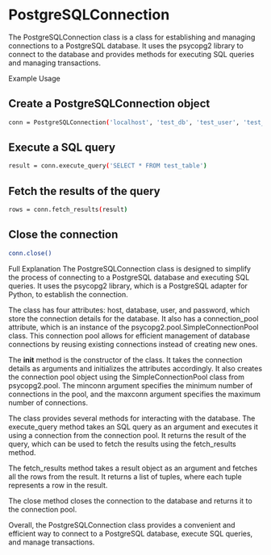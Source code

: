 # PostgreSQLConnection

The PostgreSQLConnection class is a class for establishing and managing connections to a PostgreSQL database. It uses the psycopg2 library to connect to the database and provides methods for executing SQL queries and managing transactions.

Example Usage

## Create a PostgreSQLConnection object

```bash
conn = PostgreSQLConnection('localhost', 'test_db', 'test_user', 'test_password')
```

## Execute a SQL query

```bash
result = conn.execute_query('SELECT * FROM test_table')
```

## Fetch the results of the query

```bash
rows = conn.fetch_results(result)
```

## Close the connection

```bash
conn.close()
```

Full Explanation
The PostgreSQLConnection class is designed to simplify the process of connecting to a PostgreSQL database and executing SQL queries. It uses the psycopg2 library, which is a PostgreSQL adapter for Python, to establish the connection.

The class has four attributes: host, database, user, and password, which store the connection details for the database. It also has a connection_pool attribute, which is an instance of the psycopg2.pool.SimpleConnectionPool class. This connection pool allows for efficient management of database connections by reusing existing connections instead of creating new ones.

The __init__ method is the constructor of the class. It takes the connection details as arguments and initializes the attributes accordingly. It also creates the connection pool object using the SimpleConnectionPool class from psycopg2.pool. The minconn argument specifies the minimum number of connections in the pool, and the maxconn argument specifies the maximum number of connections.

The class provides several methods for interacting with the database. The execute_query method takes an SQL query as an argument and executes it using a connection from the connection pool. It returns the result of the query, which can be used to fetch the results using the fetch_results method.

The fetch_results method takes a result object as an argument and fetches all the rows from the result. It returns a list of tuples, where each tuple represents a row in the result.

The close method closes the connection to the database and returns it to the connection pool.

Overall, the PostgreSQLConnection class provides a convenient and efficient way to connect to a PostgreSQL database, execute SQL queries, and manage transactions.
